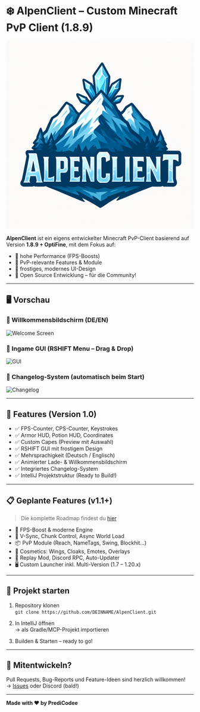 # ❄️ AlpenClient – Custom Minecraft PvP Client (1.8.9)

![AlpenClient Logo](/logo.png)

**AlpenClient** ist ein eigens entwickelter Minecraft PvP-Client basierend auf Version **1.8.9 + OptiFine**, mit dem Fokus auf:
- 🧊 hohe Performance (FPS-Boosts)
- 🧊 PvP-relevante Features & Module
- 🧊 frostiges, modernes UI-Design
- 🧊 Open Source Entwicklung – für die Community!

---

## 🖥️ Vorschau

### 🔹 Willkommensbildschirm (DE/EN)
![Welcome Screen](preview/welcome_screen.png)

### 🔹 Ingame GUI (RSHIFT Menu – Drag & Drop)
![GUI](preview/gui_preview.png)

### 🔹 Changelog-System (automatisch beim Start)
![Changelog](preview/changelog_window.png)

---

## 🚀 Features (Version 1.0)

- ✅ FPS-Counter, CPS-Counter, Keystrokes
- ✅ Armor HUD, Potion HUD, Coordinates
- ✅ Custom Capes (Preview mit Auswahl)
- ✅ RSHIFT GUI mit frostigem Design
- ✅ Mehrsprachigkeit (Deutsch / Englisch)
- ✅ Animierter Lade- & Willkommensbildschirm
- ✅ Integriertes Changelog-System
- ✅ IntelliJ Projektstruktur (Ready to Build!)

---

## 📋 Geplante Features (v1.1+)

> Die komplette Roadmap findest du [hier](ROADMAP.md)

- 🔧 FPS-Boost & moderne Engine
- 🔧 V-Sync, Chunk Control, Async World Load
- 📦 PvP Module (Reach, NameTags, Swing, Blockhit…)
- 🎨 Cosmetics: Wings, Cloaks, Emotes, Overlays
- 🧠 Replay Mod, Discord RPC, Auto-Updater
- 🖥️ Custom Launcher inkl. Multi-Version (1.7 – 1.20.x)

---

## 📁 Projekt starten

1. Repository klonen  
   `git clone https://github.com/DEINNAME/AlpenClient.git`

2. In IntelliJ öffnen  
   → als Gradle/MCP-Projekt importieren

3. Builden & Starten – ready to go!

---

## 🙌 Mitentwickeln?

Pull Requests, Bug-Reports und Feature-Ideen sind herzlich willkommen!  
→ [Issues](https://github.com/DEINNAME/AlpenClient/issues) oder Discord (bald!)

---

**Made with ❤️ by PrediCodee**
